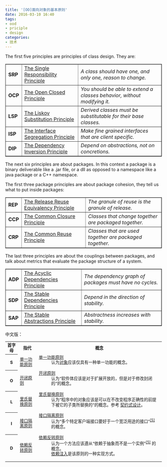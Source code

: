 ```yaml
---
title: '[OO]面向对象的基本原则'
date: 2016-03-10 16:40
tags: 
- ood 
- priciple 
- design 
categories: 
- 技术
---
```




The first five principles are principles of class design. They are:

<table border="1" cellspacing="0">
<tbody><tr><td><b>SRP</b></td>
<td><a href="https://docs.google.com/open?id=0ByOwmqah_nuGNHEtcU5OekdDMkk">The Single Responsibility Principle</a></td>
<td><i>A class should have one, and only one, reason to change.</i></td>
</tr>
<tr><td><b>OCP</b></td>
<td><a href="http://docs.google.com/a/cleancoder.com/viewer?a=v&amp;pid=explorer&amp;chrome=true&amp;srcid=0BwhCYaYDn8EgN2M5MTkwM2EtNWFkZC00ZTI3LWFjZTUtNTFhZGZiYmUzODc1&amp;hl=en">The Open Closed Principle</a></td>
<td><i>You should be able to extend a classes behavior, without modifying it.</i></td>
</tr>
<tr><td><b>LSP</b></td>
<td><a href="http://docs.google.com/a/cleancoder.com/viewer?a=v&amp;pid=explorer&amp;chrome=true&amp;srcid=0BwhCYaYDn8EgNzAzZjA5ZmItNjU3NS00MzQ5LTkwYjMtMDJhNDU5ZTM0MTlh&amp;hl=en">The Liskov Substitution Principle</a></td>
<td><i>Derived classes must be substitutable for their base classes.</i></td>
</tr>
<tr><td><b>ISP</b></td>
<td><a href="http://docs.google.com/a/cleancoder.com/viewer?a=v&amp;pid=explorer&amp;chrome=true&amp;srcid=0BwhCYaYDn8EgOTViYjJhYzMtMzYxMC00MzFjLWJjMzYtOGJiMDc5N2JkYmJi&amp;hl=en">The Interface Segregation Principle</a></td>
<td><i>Make fine grained interfaces that are client specific.</i></td>
</tr>
<tr><td><b>DIP</b></td>
<td><a href="http://docs.google.com/a/cleancoder.com/viewer?a=v&amp;pid=explorer&amp;chrome=true&amp;srcid=0BwhCYaYDn8EgMjdlMWIzNGUtZTQ0NC00ZjQ5LTkwYzQtZjRhMDRlNTQ3ZGMz&amp;hl=en">The Dependency Inversion Principle</a></td>
<td><i>Depend on abstractions, not on concretions.</i></td>
</tr>
</tbody></table>

The next six principles are about packages. In this context a package is a binary deliverable like a .jar file, or a dll as opposed to a namespace like a java package or a C++ namespace.

The first three package principles are about package cohesion, they tell us what to put inside packages:

<table border="1" cellspacing="0">
<tbody><tr><td><b>REP</b></td>
<td><a href="http://docs.google.com/a/cleancoder.com/viewer?a=v&amp;pid=explorer&amp;chrome=true&amp;srcid=0BwhCYaYDn8EgOGM2ZGFhNmYtNmE4ZS00OGY5LWFkZTYtMjE0ZGNjODQ0MjEx&amp;hl=en">The Release Reuse Equivalency Principle</a></td>
<td><i>The granule of reuse is the granule of release.</i></td>
</tr>
<tr><td><b>CCP</b></td>
<td><a href="http://docs.google.com/a/cleancoder.com/viewer?a=v&amp;pid=explorer&amp;chrome=true&amp;srcid=0BwhCYaYDn8EgOGM2ZGFhNmYtNmE4ZS00OGY5LWFkZTYtMjE0ZGNjODQ0MjEx&amp;hl=en">The Common Closure Principle</a></td>
<td><i>Classes that change together are packaged together.</i></td>
</tr>
<tr><td><b>CRP</b></td>
<td><a href="http://docs.google.com/a/cleancoder.com/viewer?a=v&amp;pid=explorer&amp;chrome=true&amp;srcid=0BwhCYaYDn8EgOGM2ZGFhNmYtNmE4ZS00OGY5LWFkZTYtMjE0ZGNjODQ0MjEx&amp;hl=en">The Common Reuse Principle</a></td>
<td><i>Classes that are used together are packaged together.</i></td>
</tr>
</tbody></table>


The last three principles are about the couplings between packages, and talk about metrics that evaluate the package structure of a system.


<table border="1" cellspacing="0">
<tbody><tr><td><b>ADP</b></td>
<td><a href="http://docs.google.com/a/cleancoder.com/viewer?a=v&amp;pid=explorer&amp;chrome=true&amp;srcid=0BwhCYaYDn8EgOGM2ZGFhNmYtNmE4ZS00OGY5LWFkZTYtMjE0ZGNjODQ0MjEx&amp;hl=en">The Acyclic Dependencies Principle</a></td>
<td><i>The dependency graph of packages must have no cycles.</i></td>
</tr>
<tr><td><b>SDP</b></td>
<td><a href="http://docs.google.com/a/cleancoder.com/viewer?a=v&amp;pid=explorer&amp;chrome=true&amp;srcid=0BwhCYaYDn8EgZjI3OTU4ZTAtYmM4Mi00MWMyLTgxN2YtMzk5YTY1NTViNTBh&amp;hl=en">The Stable Dependencies Principle</a></td>
<td><i>Depend in the direction of stability.</i></td>
</tr>
<tr><td><b>SAP</b></td>
<td><a href="http://docs.google.com/a/cleancoder.com/viewer?a=v&amp;pid=explorer&amp;chrome=true&amp;srcid=0BwhCYaYDn8EgZjI3OTU4ZTAtYmM4Mi00MWMyLTgxN2YtMzk5YTY1NTViNTBh&amp;hl=en">The Stable Abstractions Principle</a></td>
<td><i>Abstractness increases with stability.</i></td>
</tr>
</tbody></table>



中文版：

<table class="wikitable" style="width: auto; font-size: 95%; table-layout: fixed; line-height:1.25; margin-left: auto; margin-right: auto;">
<tbody><tr>
<th>首字母</th>
<th>指代</th>
<th>概念</th>
</tr>
<tr>
<th>S</th>
<td><a href="https://zh.wikipedia.org/wiki/%E5%8D%95%E4%B8%80%E5%8A%9F%E8%83%BD%E5%8E%9F%E5%88%99" title="单一功能原则">单一功能原则</a></td>
<td>
<dl>
<dt><a href="https://zh.wikipedia.org/wiki/%E5%8D%95%E4%B8%80%E5%8A%9F%E8%83%BD%E5%8E%9F%E5%88%99" title="单一功能原则">单一功能原则</a></dt>
<dd>认为<a href="https://zh.wikipedia.org/wiki/%E5%AF%B9%E8%B1%A1_(%E8%AE%A1%E7%AE%97%E6%9C%BA%E7%A7%91%E5%AD%A6)" title="对象 (计算机科学)">对象</a>应该仅具有一种单一功能的概念。</dd>
</dl>
</td>
</tr>
<tr>
<th>O</th>
<td><a href="https://zh.wikipedia.org/wiki/%E5%BC%80%E9%97%AD%E5%8E%9F%E5%88%99" title="开闭原则">开闭原则</a></td>
<td>
<dl>
<dt><a href="https://zh.wikipedia.org/wiki/%E5%BC%80%E9%97%AD%E5%8E%9F%E5%88%99" title="开闭原则">开闭原则</a></dt>
<dd>认为“软件体应该是对于扩展开放的，但是对于修改封闭的”的概念。</dd>
</dl>
</td>
</tr>
<tr>
<th>L</th>
<td><a href="https://zh.wikipedia.org/wiki/%E9%87%8C%E6%B0%8F%E6%9B%BF%E6%8D%A2%E5%8E%9F%E5%88%99" title="里氏替换原则">里氏替换原则</a></td>
<td>
<dl>
<dt><a href="https://zh.wikipedia.org/wiki/%E9%87%8C%E6%B0%8F%E6%9B%BF%E6%8D%A2%E5%8E%9F%E5%88%99" title="里氏替换原则">里氏替换原则</a></dt>
<dd>认为“程序中的对象应该是可以在不改变程序正确性的前提下被它的子类所替换的”的概念。参考 <a href="https://zh.wikipedia.org/wiki/%E5%A5%91%E7%BA%A6%E5%BC%8F%E8%AE%BE%E8%AE%A1" title="契约式设计">契约式设计</a>。</dd>
</dl>
</td>
</tr>
<tr>
<th>I</th>
<td><a href="https://zh.wikipedia.org/wiki/%E6%8E%A5%E5%8F%A3%E9%9A%94%E7%A6%BB%E5%8E%9F%E5%88%99" title="接口隔离原则">接口隔离原则</a></td>
<td>
<dl>
<dt><a href="https://zh.wikipedia.org/wiki/%E6%8E%A5%E5%8F%A3%E9%9A%94%E7%A6%BB%E5%8E%9F%E5%88%99" title="接口隔离原则">接口隔离原则</a></dt>
<dd>认为“多个特定客户端接口要好于一个宽泛用途的接口”<sup id="cite_ref-martin-design-principles_5-0" class="reference"><a href="#cite_note-martin-design-principles-5">[5]</a></sup> 的概念。</dd>
</dl>
</td>
</tr>
<tr>
<th>D</th>
<td><a href="https://zh.wikipedia.org/wiki/%E4%BE%9D%E8%B5%96%E5%8F%8D%E8%BD%AC%E5%8E%9F%E5%88%99" title="依赖反转原则">依赖反转原则</a></td>
<td>
<dl>
<dt><a href="https://zh.wikipedia.org/wiki/%E4%BE%9D%E8%B5%96%E5%8F%8D%E8%BD%AC%E5%8E%9F%E5%88%99" title="依赖反转原则">依赖反转原则</a></dt>
<dd>认为一个方法应该遵从“依赖于抽象而不是一个实例”<sup id="cite_ref-martin-design-principles_5-1" class="reference"><a href="#cite_note-martin-design-principles-5">[5]</a></sup> 的概念。<br>
<a href="https://zh.wikipedia.org/wiki/%E4%BE%9D%E8%B5%96%E6%B3%A8%E5%85%A5" title="依赖注入" class="mw-redirect">依赖注入</a>是该原则的一种实现方式。</dd>
</dl>
</td>
</tr>
</tbody></table>

